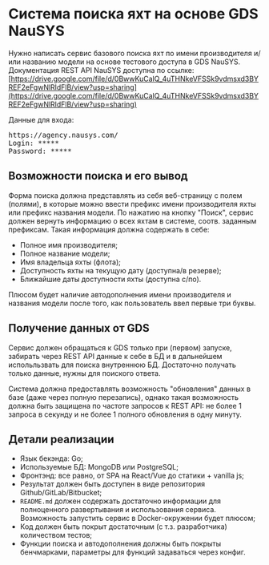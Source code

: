 # Система поиска яхт на основе GDS NauSYS

Нужно написать сервис базового поиска яхт по имени производителя и/или названию модели на основе тестового доступа в GDS NauSYS. Документация REST API NauSYS доступна по ссылке: [https://drive.google.com/file/d/0BwwKuCalQ_4uTHNkeVFSSk9vdmsxd3BYREF2eFgwNlRldFlB/view?usp=sharing](https://drive.google.com/file/d/0BwwKuCalQ_4uTHNkeVFSSk9vdmsxd3BYREF2eFgwNlRldFlB/view?usp=sharing)

Данные для входа:

<pre>https://agency.nausys.com/
Login: *****
Password: *****</pre>

## Возможности поиска и его вывод

Форма поиска должна представлять из себя веб-страницу с полем (полями), в которые можно ввести префикс имени производителя яхты или префикс названия модели. По нажатию на кнопку "Поиск", сервис должен вернуть информацию о всех яхтам в системе, соотв. заданным префиксам. Такая информация должна содержать в себе:

*   Полное имя производителя;
*   Полное название модели;
*   Имя владельца яхты (флота);
*   Доступность яхты на текущую дату (доступна/в резерве);
*   Ближайшие даты доступности яхты (доступна с/по).

Плюсом будет наличие автодополнения имени производителя и названия модели после того, как пользователь ввел первые три буквы.

## Получение данных от GDS

Сервис должен обращаться к GDS только при (первом) запуске, забирать через REST API данные к себе в БД и в дальнейшем испольльзвать для поиска внутреннюю БД. Достаточно получать только данные, нужны для поиского ответа.

Система должна предоставлять возможность "обновления" данных в базе (даже через полную перезапись), однако такая возможность должна быть защищена по частоте запросов к REST API: не более 1 запроса в секунду и не более 1 полного обновления в одну минуту.

## Детали реализации

*   Язык бекэнда: Go;
*   Используемые БД: MongoDB или PostgreSQL;
*   Фронтэнд: все равно, от SPA на React/Vue до статики + vanilla js;
*   Результат должен быть доступен в виде репозитория Github/GitLab/Bitbucket;
*   `README.md` должен содержать достаточно информации для полноценного развертывания и использования сервиса. Возможность запустить сервис в Docker-окружении будет плюсом;
*   Код должен быть покрыт достаточным (с т.з. разработчика) количеством тестов;
*   Функции поиска и автодополнения должны быть покрыты бенчмарками, параметры для функций задаваться через конфиг.